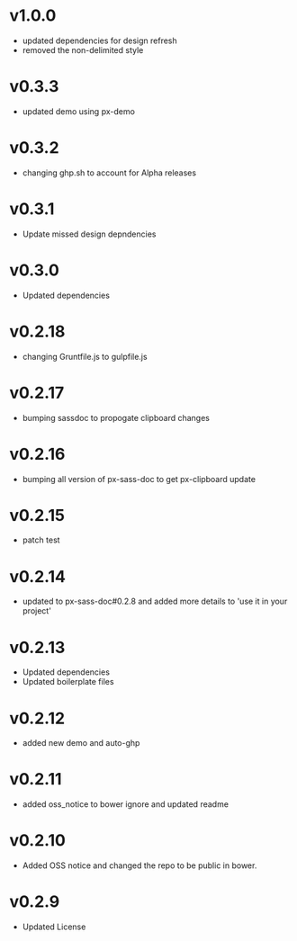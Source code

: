 v1.0.0
==================
* updated dependencies for design refresh
* removed the non-delimited style

v0.3.3
==================
* updated demo using px-demo

v0.3.2
==================
* changing ghp.sh to account for Alpha releases

v0.3.1
==================
* Update missed design depndencies

v0.3.0
==================
* Updated dependencies


v0.2.18
==================
* changing Gruntfile.js to gulpfile.js


v0.2.17
==================
* bumping sassdoc to propogate clipboard changes


v0.2.16
==================
* bumping all version of px-sass-doc to get px-clipboard update


v0.2.15
==================
* patch test

v0.2.14
==============================
* updated to px-sass-doc#0.2.8 and added more details to 'use it in your project'

v0.2.13
==============================
* Updated dependencies
* Updated boilerplate files

v0.2.12
==============================
*  added new demo and auto-ghp

v0.2.11
==============================
*  added oss_notice to bower ignore and updated readme

v0.2.10
==============================
* Added OSS notice and changed the repo to be public in bower.

v0.2.9
======================
* Updated License
